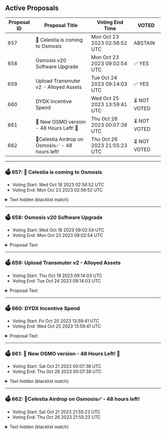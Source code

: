 ## Active Proposals

| Proposal ID | Proposal Title | Voting End Time | VOTED |
|-------------|----------------|-----------------|-------|
| 657 | 💫 Celestia is coming to Osmosis  | Mon Oct 23 2023 02:56:52 UTC | ABSTAIN |
| 658 | Osmosis v20 Software Upgrade | Mon Oct 23 2023 09:02:54 UTC | ✅ YES |
| 659 | Upload Transmuter v2 - Alloyed Assets | Tue Oct 24 2023 09:14:03 UTC | ✅ YES |
| 660 | DYDX Incentive Spend | Wed Oct 25 2023 13:59:41 UTC | ⏳ NOT VOTED |
| 661 | 🧪 New OSMO version - 48 Hours Left! 🧪 | Thu Oct 26 2023 00:07:38 UTC | ⏳ NOT VOTED |
| 662 | 💎Celestia Airdrop on Osmosis✅ - 48 hours left! | Thu Oct 26 2023 21:55:23 UTC | ⏳ NOT VOTED |

---

### 🗳 657: 💫 Celestia is coming to Osmosis 
- Voting Start: Wed Oct 18 2023 02:56:52 UTC
- Voting End: Mon Oct 23 2023 02:56:52 UTC

<details>
<summary>Text hidden (blacklist match)</summary>
 
</details>

---

### 🗳 658: Osmosis v20 Software Upgrade
- Voting Start: Wed Oct 18 2023 09:02:54 UTC
- Voting End: Mon Oct 23 2023 09:02:54 UTC

<details>
<summary>Proposal Text</summary>
 
This is a proposal to do a software upgrade to the v20.0.0 software tag of the Osmosis codebase on block height **12028900**, which is estimated to occur on **Monday October 23rd, UTC 16:00**. Block times have high variance, so please monitor the chain for more precise time estimates. 
 ## Upgrade Features 
This upgrade adds the following features: 
**[Volume Splitting Incentives Mechanism](https://github.com/osmosis-labs/osmosis/issues/6057)** 
* Adds a new incentives mechanism that allows pools to be grouped into Volume Splitting Gauges and be incentivized as a set. 
* Incentives for pools within this set will re-adjust at each epoch to the volume ratio present in each pool over the last epoch. 
* This allows multiple pools of the same pairing with different specifications to be incentivized to allow incentives to be optimized around trading volume more rapidly. 
* This upgrade proposal creates groups containing the Classic and Supercharged pools with existing migration links between them and moves incentive allocation to incentivize these group gauges rather than the previous mechanism of sharing via the migration link. 

**Concentrated Liquidity modifications** 
* Concentrated Liquidity positions [can now be transferred](https://github.com/osmosis-labs/osmosis/pull/6623) to another address
* Added a parameter that allows governance to add addresses that can [create concentrated liquidity pools ignoring the Quote asset whitelist restriction](https://github.com/osmosis-labs/osmosis/pull/6420). 
* Added a parameter that allows governance to [add addresses that will be exempt from Taker Fees](https://github.com/osmosis-labs/osmosis/pull/6632). 

**Validator Set Preferences** 
* Allows users with defined validator sets to [unbond a pro rata amount of OSMO from all validators they are currently delegated to](https://github.com/osmosis-labs/osmosis/pull/6630). 

See the [Full Change Log](https://github.com/osmosis-labs/osmosis/blob/v20.0.0/CHANGELOG.md) for more API Breaking, State Breaking and other miscellaneous changes. 

## Getting Prepared for the Upgrade 
To build the binary, be sure to install golang 1.20. 
As always, we recommend validators utilize 64GB of RAM. Since state migration is relatively negligible in this upgrade, it is possible to get away with less, but still not recommended. If you are unable to have 64GB of RAM, at a minimum have a total of 64GB of swap set to prevent out of memory errors. 
If using Cosmovisor, manually build & copy the osmosisd binary to /cosmovisor/upgrades/v20/bin/. 
If not using Cosmovisor, wait for your node to halt at the upgrade height, then install and run the v20.0.0 binary. 
## Details of Upgrade Time 
The proposal targets the upgrade proposal block to be **12028900**, anticipated to be on **Monday October 23rd, UTC 16:00**. Note that block times have high variance, so keep monitoring the time. See countdown [HERE](https://www.mintscan.io/osmosis/block/12028900). 
The upgrade is anticipated to take approx 30 minutes, during which time, there will not be any on-chain activity on the network. 
In the event of an issue at upgrade time, we should coordinate via the validators channel in Discord to come to a quick emergency consensus and mitigate any further issues.
</details>

---

### 🗳 659: Upload Transmuter v2 - Alloyed Assets
- Voting Start: Thu Oct 19 2023 09:14:03 UTC
- Voting End: Tue Oct 24 2023 09:14:03 UTC

<details>
<summary>Proposal Text</summary>
 
Transmuter is a CosmWasm contract that allows 1:1 conversion of one asset to another by establishing a new CosmWasm pool type. 

Transmuter V2 adds to the functionality of these pools by adding key updates: 
* Shares of the pool are tokenized as “Alloyed Assets”. 
* Rate limits for the change in the quantity of contained assets. 
## Pool Function 
Once instantiated with two assets, the contract functions as a pool with a fixed 1:1 ratio of token value, no matter the ratio of the assets in the pool. 

For traders, this enables the Transmute function, which allows the exchange of 1 unit of value of a token they possess in the pool with 1 unit of value of any other token present in the pool without any slippage. 

For liquidity providers, one token can be added to the pool in exchange for a representative token of that value held within the pool. Owners of the representative tokens can choose which asset to withdraw from the pool. 

With zero slippage or fee, liquidity providers must either be altruistic or obtain an alternative benefit for adding tokens to the pool. 

## Alloyed Assets 
As Classic pools use a GAMM token to represent a share of the assets in the pool, a Transmuter v2 pool uses an Alloyed Asset denom. 

While GAMM tokens can represent a differing amount of liquidity of a token depending on the initial deposit to the pool, Alloyed Assets are always representative 1:1 of a deposited token denom in the Transmuter pool. This is because all tokens in the Transmuter pool are worth 1:1 relative to each other. 

These Alloyed Assets may then be used as a representative token of the basket of assets contained within the Transmuter pool. Whether an Alloyed Asset is considered to be the Canonical representation of the asset on the chain will depend on Osmosis governance approving the pool settings. 

The usage of Alloyed assets in alternative locations will provide an incentive for liquidity providers to keep both sides equally populated. For example, an Alloyed version of USDC paired with the native version at a low swap rate will enable a liquidity provider to hold a yield bearing USDC position with exposure only to the USDC asset and a lower bridge risk of the constituent tokens. They would then be incentivized to ensure that the Alloyed asset remained well balanced to minimize risk and maximize trading activity. 

**Example of Alloyed Asset user flow** 
For a hypothetical FOO.Alloyed representative share of a transmuter pool consisting of both FOO.Bridge1 and FOO.Bridge2 tokens. 
1 FOO.Alloyed = 1 FOO.Bridge1 = 1 FOO.Bridge2. 

The user flow for swapping from a deposited FOO.Bridge1 asset would be identical to a deposited FOO.Bridge2 token in that both would join the Transmuter pool in exchange for the FOO.Alloyed representative asset. 

Leaving the chain would similarly redeem FOO.Alloyed for the preferred amount of FOO.BridgeX and be able to cross the bridge to the destination chain. 

This process will take place within the swapping action at first, meaning that swapping by starting at a bridged asset or the alloyed asset would appear identical. The withdrawal and deposit process is manual at launch but may be further integrated using hooks in the future to abstract away the bridging action. 

## Limiters 
The Transmuter pool has built-in rate limitation settings which can prevent the ratio of tokens from changing excessively in a set period, this prevents an issue with one constituent from draining the effective liquidity of the pool. 

There are two types of limiters in place 
* **Change Limiter** determines the maximum percentage of an asset permitted to leave the pools based on the moving average of the asset’s weights over a specified period. 
* **Static Limiter** determines the maximum percentage of the pool allowed to be a specific asset, preventing imbalance from occurring or minimizing the exposure of the Alloyed asset to a particular constituent. 

**Example** 
The FOO.Alloyed pool is composed of 50% FOO.Bridge1 and 50% FOO.Bridge2. 

FOO.Bridge1 is compromised, and token supply on Osmosis suddenly increases due to this. 

The FOO.Alloyed pool has a Change Limiter in place of 10%/Day, 30%/Week and a Static Limiter in place of 0.6. 

On Day 1 the Change Limiter is hit, causing the imbalance to be frozen at 0.55 Bridge 1 and 0.45 Bridge 2. 

On Day 2 the Change Limiter would trigger at 0.605, however the Static Limiter caps the imbalance at 0.6, effectively freezing the pool until governance resolves the situation. 

This limits the amount of compromised FOO.Bridge1 that can be disposed of on Osmosis, allowing the governors of Bridge 1 time to repair the issue, and recover or resupply underlying funds if possible. 

## Admin Role 
The Admin Role can perform the following tasks: 

**Delegate Set Active Status** 
This allows the Admin to delegate a Moderator address to have the ability to disable the transmuter pool entirely in the event of an emergency or to retire unused pools. This will freeze the contents of the pool as no messages can be run apart from enabling the Active Status again. This delegation allows either the wider Osmosis DAO or a large subDAO the ability to handle Metadata and Limiter settings, whilst retaining rapid response by a smaller subDAO in an emergency. 

**Set Alloyed Metadata** 
This allows the on-chain metadata for how the Alloyed Asset is displayed to be adjusted, for example the displayed denom, description and ticker. 

**Manage Limiters** 
This allows the limiters above to be created, removed or modified. These must be set appropriately for normal trading to not be impacted whilst minimising the impact of a security issue in any of the constituent assets. 
## Contract information 
Release: V2.0.0 
Compiler Version: cosmwasm/workspace-optimizer:0.14.0 
Checksum: 566915d3980c3dc84ac8134b04e8484875c278359be1b1d376e99ee4ea59bbc1 
Code repository: [https://github.com/osmosis-labs/transmuter](https://github.com/osmosis-labs/transmuter) 
Commit ID: a4cfd53c105bfbd7e52d63b93337932431023a0b 

**Forum Thread**: [https://forum.osmosis.zone/t/upload-transmuter-v2-contract-alloyed-assets/437](https://forum.osmosis.zone/t/upload-transmuter-v2-contract-alloyed-assets/437)
</details>

---

### 🗳 660: DYDX Incentive Spend
- Voting Start: Fri Oct 20 2023 13:59:41 UTC
- Voting End: Wed Oct 25 2023 13:59:41 UTC

<details>
<summary>Proposal Text</summary>
 
This proposal requests a bootstrapping incentive spend for the launch of dYdX token liquidity on Osmosis.nn## About dYdXnndYdX is an established perpetuals exchange running v3 of the [open-source dYdX software](https://github.com/dydxprotocol/) at [dydx.exchange](https://dydx.exchange/).nndYdX [voted](https://snapshot.org/#/dydxgov.eth/proposal/0x17026e18317dc29fe745d3130246a83b1485612da9c97e7261e8f659cf33663c) to migrate to a new, IBC-enabled appchain running the v4 dYdX software earlier this year. This includes the launch of a staking token to govern voting power on the dYdX chain.nnThe current dYdX token on Ethereum, now known as ethDYDX, can be locked in a smart contract in return for both a corresponding DYDX token on the new chain governing v4 of the software as well a wethDYDX token on Ethereum, which will continue to govern v3 of the software.nn## Incentive spendnnThis proposal requests a community pool spend to incentivize liquidity on Osmosis for the DYDX token from the dYdX chain.nnThe pool will be 0.05% spread factor Supercharged pool paired with USDC.nnAs of [Proposal 638](https://www.mintscan.io/osmosis/proposals/638), Osmosis no longer allocates ongoing internal incentives to most pools.nnBy spending specific quantities of incentives with a fixed end date, initial liquidity can be crowdsourced for a pool to launch new markets on Osmosis. After the market has been established, these external incentives will end, and the market will reach a sustained level of liquidity through trading fees alone.nn## Why is dYdX liquidity important to Osmosis?nnAs an established project on Ethereum, dYdX currently has around [4,000 active traders](https://dydx.metabaseapp.com/public/dashboard/b3e36e1f-6860-4ecb-8f8b-96ca727f4609) despite current market conditions. Osmosis becoming the main place to trade the governance token may attract new users who were typically Ethereum natives but have recently installed Cosmos-compatible wallets to interact with the new version of dYdX.nnAs the liquidity hub for the Cosmos, Osmosis will form the primary spot market for dYdX’s perpetual markets. Increased activity and adoption of dYdX v4 over v3, therefore, will attract further volume to Osmosis, and so it is in Osmosis’ interests to incentivize migration by enabling an active dYdX market.nndYdX is also the first prominent app to choose to migrate to a dedicated appchain, demonstrating Cosmos’ vision of a multi-chain future connected by IBC. Supporting established apps to move to an appchain grows the usage of the Cosmos as a whole. Osmosis can assist here by increasing liquidity depth outside the original monolithic chain during launches.nn## Requested SpendnnThis proposal requests 200,050 OSMO to be spent as follows:nn* 200,000 OSMO to the DYDX / USDC pool over 50 days to source liquidity for DYDX in the Cosmos. (Approx $1000 per day)n* 50 OSMO for the gauge creation fee.nnFifty days should give sufficient time for the liquidity market to establish. The recent USDT launch took around 30 days for incentives to develop [reliable volume](https://info.osmosis.zone/token/USDT), so incentives should be around longer than this to ensure the market is well established.nnThe quantity of OSMO has been chosen as a spend equivalent to ten days of the redirected incentives removed in [Proposal 638](https://www.mintscan.io/osmosis/proposals/638). This aims to ensure that the incentives are substantial to attract liquidity primarily to Osmosis while not raising inflation significantly compared to that proposal’s reduction.nn## Funding managementnnThis proposal spends the requested OSMO into a multisig on DAODAO to be loaded to the specified pool by the members.nnAll incentives will be loaded to the relevant gauge as soon as the pool is freely available for trading on Osmosis.nnMembers of the multisig are:nn* Chorus One (DYDX and Osmosis Validator)n* Johnny Wyles (Osmosis Labs)n* RoboMcGobo (Osmosis Community and DYDX Grants Program)nnForum Post: [https://forum.osmosis.zone/t/dydx-incentive-spend/445](https://forum.osmosis.zone/t/dydx-incentive-spend/445)
</details>

---

### 🗳 661: 🧪 New OSMO version - 48 Hours Left! 🧪
- Voting Start: Sat Oct 21 2023 00:07:38 UTC
- Voting End: Thu Oct 26 2023 00:07:38 UTC

<details>
<summary>Text hidden (blacklist match)</summary>
 
</details>

---

### 🗳 662: 💎Celestia Airdrop on Osmosis✅ - 48 hours left!
- Voting Start: Sat Oct 21 2023 21:55:23 UTC
- Voting End: Thu Oct 26 2023 21:55:23 UTC

<details>
<summary>Text hidden (blacklist match)</summary>
 
</details>
